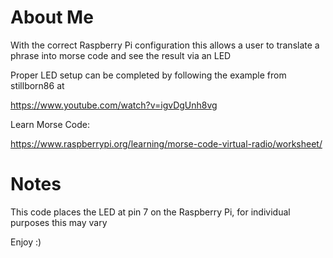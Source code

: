 # About Me
With the correct Raspberry Pi configuration this allows a user to translate a phrase into morse code and see the result via an LED

Proper LED setup can be completed by following the example from stillborn86 at 

https://www.youtube.com/watch?v=igvDgUnh8vg

Learn Morse Code:

https://www.raspberrypi.org/learning/morse-code-virtual-radio/worksheet/ 



# Notes
This code places the LED at pin 7 on the Raspberry Pi, for individual purposes this may vary

Enjoy :) 
